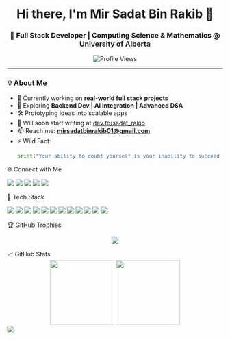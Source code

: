<h1 align="center">Hi there, I'm Mir Sadat Bin Rakib 👋</h1>

<h3 align="center">🚀 Full Stack Developer | Computing Science & Mathematics @ University of Alberta</h3>

<div align="center">
  <img src="https://komarev.com/ghpvc/?username=sadat-rakib&label=Profile%20views&color=0e75b6&style=flat" alt="Profile Views" />
</div>

---

### 💡 About Me  
- 🔭 Currently working on **real-world full stack projects**  
- 🌱 Exploring **Backend Dev | AI Integration | Advanced DSA**  
- 🛠️ Prototyping ideas into scalable apps  
- 📝 Will soon start writing at [dev.to/sadat_rakib](https://dev.to/sadat_rakib)  
- 📫 Reach me: **mirsadatbinrakib01@gmail.com**  
- ⚡ Wild Fact:  
  ```python
  print("Your ability to doubt yourself is your inability to succeed - Mir Sadat Bin Rakib")

🌐 Connect with Me
<p align="left"> <a href="https://dev.to/sadat_rakib" target="_blank"><img src="https://img.shields.io/badge/dev.to-000?style=for-the-badge&logo=devdotto&logoColor=white"/></a> <a href="https://linkedin.com/in/mir-sadat-bin-rakib" target="_blank"><img src="https://img.shields.io/badge/linkedin-0077B5?style=for-the-badge&logo=linkedin&logoColor=white"/></a> <a href="https://twitter.com/sadat_03" target="_blank"><img src="https://img.shields.io/badge/Twitter-1DA1F2?style=for-the-badge&logo=twitter&logoColor=white"/></a> <a href="https://medium.com/@mirsadatbinrakib01" target="_blank"><img src="https://img.shields.io/badge/medium-000000?style=for-the-badge&logo=medium&logoColor=white"/></a> <a href="https://leetcode.com/sadat_07" target="_blank"><img src="https://img.shields.io/badge/LeetCode-FFA116?style=for-the-badge&logo=leetcode&logoColor=black"/></a> </p>
🧠 Tech Stack
<p align="left"> <img src="https://img.shields.io/badge/HTML5-E34F26?style=flat&logo=html5&logoColor=white" /> <img src="https://img.shields.io/badge/CSS3-1572B6?style=flat&logo=css3&logoColor=white" /> <img src="https://img.shields.io/badge/JavaScript-F7DF1E?style=flat&logo=javascript&logoColor=black" /> <img src="https://img.shields.io/badge/TypeScript-3178C6?style=flat&logo=typescript&logoColor=white" /> <img src="https://img.shields.io/badge/React-61DAFB?style=flat&logo=react&logoColor=black" /> <img src="https://img.shields.io/badge/Node.js-339933?style=flat&logo=nodedotjs&logoColor=white" /> <img src="https://img.shields.io/badge/Tailwind_CSS-06B6D4?style=flat&logo=tailwindcss&logoColor=white" /> <img src="https://img.shields.io/badge/Vite-646CFF?style=flat&logo=vite&logoColor=white" /> <img src="https://img.shields.io/badge/Git-F05032?style=flat&logo=git&logoColor=white" /> <img src="https://img.shields.io/badge/GitHub-181717?style=flat&logo=github&logoColor=white" /> <img src="https://img.shields.io/badge/Python-3776AB?style=flat&logo=python&logoColor=white" /> <img src="https://img.shields.io/badge/Figma-F24E1E?style=flat&logo=figma&logoColor=white" /> </p>
🏆 GitHub Trophies
<p align="center"> <img src="https://github-profile-trophy.vercel.app/?username=sadat-rakib&theme=darkhub&no-frame=true&margin-w=10&row=1&column=6" /> </p>
📈 GitHub Stats
<div align="center"> <img height="150px" src="https://github-readme-stats.vercel.app/api?username=sadat-rakib&show_icons=true&theme=react&count_private=true" /> <img height="150px" src="https://github-readme-stats.vercel.app/api/top-langs/?username=sadat-rakib&layout=compact&theme=react" /> </div>
<img src="https://capsule-render.vercel.app/api?type=waving&color=gradient&height=100&section=footer"/>

